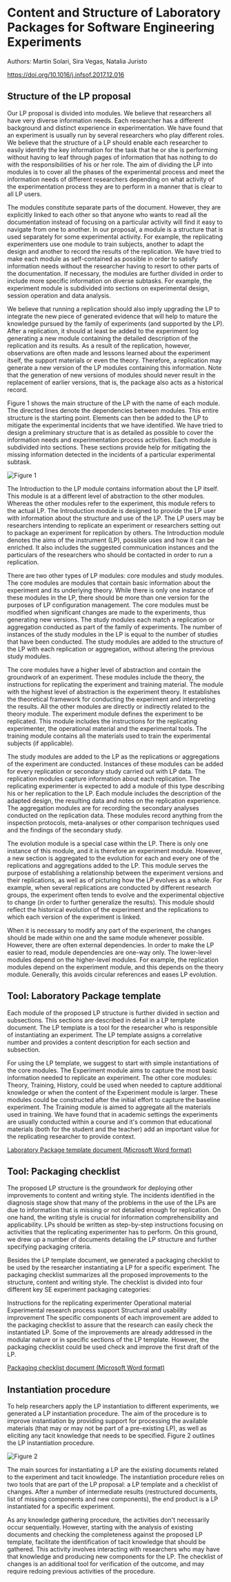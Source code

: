 # Content and Structure of Laboratory Packages for Software Engineering Experiments
Authors: Martin Solari, Sira Vegas, Natalia Juristo

https://doi.org/10.1016/j.infsof.2017.12.016

## Structure of the LP proposal

Our LP proposal is divided into modules. We believe that researchers all have very diverse information needs. Each researcher has a different background and distinct experience in experimentation. We have found that an experiment is usually run by several researchers who play different roles. We believe that the structure of a LP should enable each researcher to easily identify the key information for the task that he or she is performing without having to leaf through pages of information that has nothing to do with the responsibilities of his or her role. The aim of dividing the LP into modules is to cover all the phases of the experimental process and meet the information needs of different researchers depending on what activity of the experimentation process they are to perform in a manner that is clear to all LP users.

The modules constitute separate parts of the document. However, they are explicitly linked to each other so that anyone who wants to read all the documentation instead of focusing on a particular activity will find it easy to navigate from one to another. In our proposal, a module is a structure that is used separately for some experimental activity. For example, the replicating experimenters use one module to train subjects, another to adapt the design and another to record the results of the replication. We have tried to make each module as self-contained as possible in order to satisfy information needs without the researcher having to resort to other parts of the documentation. If necessary, the modules are further divided in order to include more specific information on diverse subtasks. For example, the experiment module is subdivided into sections on experimental design, session operation and data analysis.

We believe that running a replication should also imply upgrading the LP to integrate the new piece of generated evidence that will help to mature the knowledge pursued by the family of experiments (and supported by the LP). After a replication, it should at least be added to the experiment log generating a new module containing the detailed description of the replication and its results. As a result of the replication, however, observations are often made and lessons learned about the experiment itself, the support materials or even the theory. Therefore, a replication may generate a new version of the LP modules containing this information. Note that the generation of new versions of modules should never result in the replacement of earlier versions, that is, the package also acts as a historical record.

Figure 1 shows the main structure of the LP with the name of each module. The directed lines denote the dependencies between modules. This entire structure is the starting point. Elements can then be added to the LP to mitigate the experimental incidents that we have identified. We have tried to design a preliminary structure that is as detailed as possible to cover the information needs and experimentation process activities. Each module is subdivided into sections. These sections provide help for mitigating the missing information detected in the incidents of a particular experimental subtask.

![Figure 1](./lpstructure.png "Figure 1")

The Introduction to the LP module contains information about the LP itself. This module is at a different level of abstraction to the other modules. Whereas the other modules refer to the experiment, this module refers to the actual LP. The Introduction module is designed to provide the LP user with information about the structure and use of the LP. The LP users may be researchers intending to replicate an experiment or researchers setting out to package an experiment for replication by others. The Introduction module denotes the aims of the instrument (LP), possible uses and how it can be enriched. It also includes the suggested communication instances and the particulars of the researchers who should be contacted in order to run a replication.

There are two other types of LP modules: core modules and study modules. The core modules are modules that contain basic information about the experiment and its underlying theory. While there is only one instance of these modules in the LP, there should be more than one version for the purposes of LP configuration management. The core modules must be modified when significant changes are made to the experiments, thus generating new versions. The study modules each match a replication or aggregation conducted as part of the family of experiments. The number of instances of the study modules in the LP is equal to the number of studies that have been conducted. The study modules are added to the structure of the LP with each replication or aggregation, without altering the previous study modules.

The core modules have a higher level of abstraction and contain the groundwork of an experiment. These modules include the theory, the instructions for replicating the experiment and training material. The module with the highest level of abstraction is the experiment theory. It establishes the theoretical framework for conducting the experiment and interpreting the results. All the other modules are directly or indirectly related to the theory module. The experiment module defines the experiment to be replicated. This module includes the instructions for the replicating experimenter, the operational material and the experimental tools. The training module contains all the materials used to train the experimental subjects (if applicable).

The study modules are added to the LP as the replications or aggregations of the experiment are conducted. Instances of these modules can be added for every replication or secondary study carried out with LP data. The replication modules capture information about each replication. The replicating experimenter is expected to add a module of this type describing his or her replication to the LP. Each module includes the description of the adapted design, the resulting data and notes on the replication experience. The aggregation modules are for recording the secondary analyses conducted on the replication data. These modules record anything from the inspection protocols, meta-analyses or other comparison techniques used and the findings of the secondary study.

The evolution module is a special case within the LP. There is only one instance of this module, and it is therefore an experiment module. However, a new section is aggregated to the evolution for each and every one of the replications and aggregations added to the LP. This module serves the purpose of establishing a relationship between the experiment versions and their replications, as well as of picturing how the LP evolves as a whole. For example, when several replications are conducted by different research groups, the experiment often tends to evolve and the experimental objective to change (in order to further generalize the results). This module should reflect the historical evolution of the experiment and the replications to which each version of the experiment is linked.

When it is necessary to modify any part of the experiment, the changes should be made within one and the same module whenever possible. However, there are often external dependencies. In order to make the LP easier to read, module dependencies are one-way only. The lower-level modules depend on the higher-level modules. For example, the replication modules depend on the experiment module, and this depends on the theory module. Generally, this avoids circular references and eases LP evolution.

## Tool: Laboratory Package template

Each module of the proposed LP structure is further divided in section and subsections. This sections are described in detail in a LP template document. The LP template is a tool for the researcher who is responsible of instantiating an experiment. The LP template assigns a correlative number and provides a content description for each section and subsection.

For using the LP template, we suggest to start with simple instantiations of the core modules. The Experiment module aims to capture the most basic information needed to replicate an experiment. The other core modules: Theory, Training, History, could be used when needed to capture additional knowledge or when the content of the Experiment module is larger. These modules could be constructed after the initial effort to capture the baseline experiment. The Training module is aimed to aggregate all the materials used in training. We have found that in academic settings the experiments are usually conducted within a course and it's common that educational materials (both for the student and the teacher) add an important value for the replicating researcher to provide context.

[Laboratory Package template document (Microsoft Word format)](./LaboratoryPackage_template.docx) 

## Tool: Packaging checklist

The proposed LP structure is the groundwork for deploying other improvements to content and writing style. The incidents identified in the diagnosis stage show that many of the problems in the use of the LPs are due to information that is missing or not detailed enough for replication. On one hand, the writing style is crucial for information comprehensibility and applicability. LPs should be written as step-by-step instructions focusing on activities that the replicating experimenter has to perform. On this ground, we drew up a number of documents detailing the LP structure and further specifying packaging criteria.

Besides the LP template document, we generated a packaging checklist to be used by the researcher instantiating a LP for a specific experiment. The packaging checklist summarizes all the proposed improvements to the structure, content and writing style. The checklist is divided into four different key SE experiment packaging categories:

Instructions for the replicating experimenter
Operational material
Experimental research process support
Structural and usability improvement
The specific components of each improvement are added to the packaging checklist to assure that the research can easily check the instantiated LP. Some of the improvements are already addressed in the modular nature or in specific sections of the LP template.  However, the packaging checklist could be used check and improve the first draft of the LP.

[Packaging checklist document (Microsoft Word format)](./Packaging_checklist.docx)

## Instantiation procedure

To help researchers apply the LP instantiation to different experiments, we generated a LP instantiation procedure. The aim of the procedure is to improve instantiation by providing support for processing the available materials (that may or may not be part of a pre-existing LP), as well as eliciting any tacit knowledge that needs to be specified. Figure 2 outlines the LP instantiation procedure.

![Figure 2](./instproc.png "Figure 2")

The main sources for instantiating a LP are the existing documents related to the experiment and tacit knowledge. The instantiation procedure relies on two tools that are part of the LP proposal: a LP template and a checklist of changes. After a number of intermediate results (restructured documents, list of missing components and new components), the end product is a LP instantiated for a specific experiment.

As any knowledge gathering procedure, the activities don't necessarily occur sequentially. However, starting with the analysis of existing documents and checking the completeness against the proposed LP template, facilitate the identification of tacit knowledge that should be gathered. This activity involves interacting with researchers who may have that knowledge and producing new components for the LP. The checklist of changes is an additional tool for verification of the outcome, and may require redoing previous activities of the procedure.

